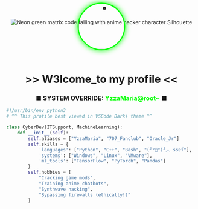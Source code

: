 <!-- ░█▀▀░█▀█░█▀▄░█▀▀░█▀▄░░░░░█▀▀░▀█▀░█▀█ -->
<!-- ░█▀▀░█▀█░█▀▄░█▀▀░█░█░░░░░█▀▀░░█░░█░█ -->
<!-- ░▀▀▀░▀░▀░▀▀░░▀▀▀░▀▀░░░░░░▀░░░▀▀▀░▀░▀ -->

<div align="center">
  <!-- Matrix-style banner with glitch effect -->
  <img src="https://placehold.co/1920x400/0f0f17/00ff00?text=YzzaMaria%20%7C%20System%20Saboteur%20%7C%20Chatbot%20enthusiast&font=roboto" alt="Neon green matrix code falling with anime hacker character Silhouette" />
  
  <!-- Animated pixel avatar (would be GIF in practice) -->
  <img src="https://art.pixilart.com/45f60512adc463f.pngtext=<(^_^<)" alt="☻" width="120" style="border-radius:50%;margin:-60px 0 20px;border:3px solid #00ff00;box-shadow:0 0 15px #00ff00"/>
</div>

<h1 align="center">>> W3lcome_to my profile <<</h1>
<h3 align="center">■ SYSTEM OVERRIDE: <span style="color:#00ff00">YzzaMaria@root~</span> ■</h3>

```python
#!/usr/bin/env python3
# ^^ This profile best viewed in VSCode Dark+ theme ^^

class CyberDev(ITSupport, MachineLearning):
    def __init__(self):
        self.aliases = ["YzzaMaria", "707_Fanclub", "Oracle_Jr"]
        self.skills = {
            'languages': ["Python", "C++", "Bash", "(╯°□°)╯︵ ssɐſ"],
            'systems': ["Windows", "Linux", "VMware"],
            'ml_tools': ["TensorFlow", "PyTorch", "Pandas"]
        }
        self.hobbies = [
            "Cracking game mods", 
            "Training anime chatbots",
            "Synthwave hacking",
            "Bypassing firewalls (ethically!)"
        ]
